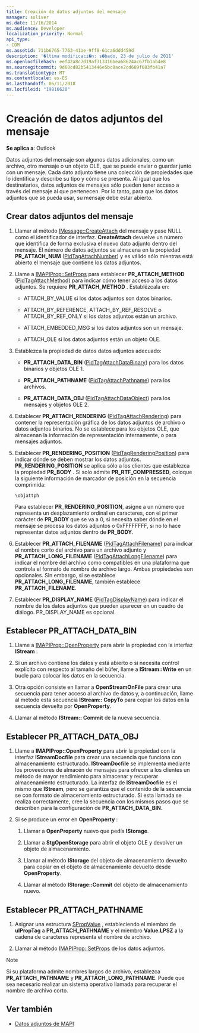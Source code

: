 ```yaml
---
title: Creación de datos adjuntos del mensaje
manager: soliver
ms.date: 11/16/2014
ms.audience: Developer
localization_priority: Normal
api_type:
- COM
ms.assetid: 711b6765-7763-41ae-9ff8-61ca6ddd459d
description: '�ltima modificaci�n: s�bado, 23 de julio de 2011'
ms.openlocfilehash: eef42a8c7d19af313316bea68624ac67fb1ab4e8
ms.sourcegitcommit: 9d60cd82b5413446e5bc8ace2cd689f683fb41a7
ms.translationtype: MT
ms.contentlocale: es-ES
ms.lasthandoff: 06/11/2018
ms.locfileid: "19816620"
---
```

# <a name="creating-a-message-attachment"></a>Creación de datos adjuntos del mensaje
  
**Se aplica a**: Outlook 
  
Datos adjuntos del mensaje son algunos datos adicionales, como un archivo, otro mensaje o un objeto OLE, que se puede enviar o guardar junto con un mensaje. Cada dato adjunto tiene una colección de propiedades que lo identifica y describe su tipo y cómo se presenta. Al igual que los destinatarios, datos adjuntos de mensajes sólo pueden tener acceso a través del mensaje al que pertenecen. Por lo tanto, para que los datos adjuntos que se pueda usar, su mensaje debe estar abierto.
  
## <a name="create-a-message-attachment"></a>Crear datos adjuntos del mensaje
  
1. Llamar al método [IMessage::CreateAttach](imessage-createattach.md) del mensaje y pase NULL como el identificador de interfaz. **CreateAttach** devuelve un número que identifica de forma exclusiva el nuevo dato adjunto dentro del mensaje. El número de datos adjuntos se almacena en la propiedad **PR_ATTACH_NUM** ([PidTagAttachNumber](pidtagattachnumber-canonical-property.md)) y es válido sólo mientras está abierto el mensaje que contiene los datos adjuntos.
    
2. Llame a [IMAPIProp::SetProps](imapiprop-setprops.md) para establecer **PR_ATTACH_METHOD** ([PidTagAttachMethod](pidtagattachmethod-canonical-property.md)) para indicar cómo tener acceso a los datos adjuntos. Se requiere **PR_ATTACH_METHOD** . Establézcala en: 
    
   - ATTACH_BY_VALUE si los datos adjuntos son datos binarios.
    
   - ATTACH_BY_REFERENCE, ATTACH_BY_REF_RESOLVE o ATTACH_BY_REF_ONLY si los datos adjuntos están un archivo.
    
   - ATTACH_EMBEDDED_MSG si los datos adjuntos son un mensaje.
    
   - ATTACH_OLE si los datos adjuntos están un objeto OLE.
    
3. Establezca la propiedad de datos datos adjuntos adecuado:
    
   - **PR_ATTACH_DATA_BIN** ([PidTagAttachDataBinary](pidtagattachdatabinary-canonical-property.md)) para los datos binarios y objetos OLE 1.
    
   - **PR_ATTACH_PATHNAME** ([PidTagAttachPathname](pidtagattachpathname-canonical-property.md)) para los archivos.
    
   - **PR_ATTACH_DATA_OBJ** ([PidTagAttachDataObject](pidtagattachdataobject-canonical-property.md)) para los mensajes y objetos OLE 2.
    
4. Establecer **PR_ATTACH_RENDERING** ([PidTagAttachRendering](pidtagattachrendering-canonical-property.md)) para contener la representación gráfica de los datos adjuntos de archivo o datos adjuntos binarios. No se establece para los objetos OLE, que almacenan la información de representación internamente, o para mensajes adjuntos. 
    
5. Establecer **PR_RENDERING_POSITION** ([PidTagRenderingPosition](pidtagrenderingposition-canonical-property.md)) para indicar dónde se deben mostrar los datos adjuntos. **PR_RENDERING_POSITION** se aplica sólo a los clientes que establezca la propiedad **PR_BODY** . Si solo admite **PR_RTF_COMPRESSED**, coloque la siguiente información de marcador de posición en la secuencia comprimida:
    
   `\objattph`

   Para establecer **PR_RENDERING_POSITION**, asigne a un número que representa un desplazamiento ordinal en caracteres, con el primer carácter de **PR_BODY** que se va a 0, si necesita saber dónde en el mensaje se procesa los datos adjuntos o 0xFFFFFFFF, si no lo hace representar datos adjuntos dentro de **PR_BODY**.
    
6. Establecer **PR_ATTACH_FILENAME** ([PidTagAttachFilename](pidtagattachfilename-canonical-property.md)) para indicar el nombre corto del archivo para un archivo adjunto y **PR\_ATTACH_LONG_FILENAME** ([PidTagAttachLongFilename](pidtagattachlongfilename-canonical-property.md)) para indicar el nombre del archivo como compatibles en una plataforma que controla el formato de nombre de archivo largo. Ambas propiedades son opcionales. Sin embargo, si se establece **PR_ATTACH_LONG_FILENAME**, también establece **PR_ATTACH_FILENAME**. 
    
7. Establecer **PR_DISPLAY_NAME** ([PidTagDisplayName](pidtagdisplayname-canonical-property.md)) para indicar el nombre de los datos adjuntos que pueden aparecer en un cuadro de diálogo. PR_DISPLAY_NAME es opcional. 
    
## <a name="set-prattachdatabin"></a>Establecer PR_ATTACH_DATA_BIN
  
1. Llame a [IMAPIProp::OpenProperty](imapiprop-openproperty.md) para abrir la propiedad con la interfaz **IStream** . 
    
2. Si un archivo contiene los datos y está abierto o si necesita control explícito con respecto al tamaño del búfer, llame a **IStream::Write** en un bucle para colocar los datos en la secuencia. 
    
3. Otra opción consiste en llamar a **OpenStreamOnFile** para crear una secuencia para tener acceso al archivo de datos y, a continuación, llame al método esta secuencia **IStream:: CopyTo** para copiar los datos en la secuencia devuelta por **OpenProperty**.
    
4. Llamar al método **IStream:: Commit** de la nueva secuencia. 
    
## <a name="set-prattachdataobj"></a>Establecer PR_ATTACH_DATA_OBJ
  
1. Llame a **IMAPIProp::OpenProperty** para abrir la propiedad con la interfaz **IStreamDocfile** para crear una secuencia que funciona con almacenamiento estructurado. **IStreamDocfile** se implementa mediante los proveedores de almacén de mensajes para ofrecer a los clientes un método de mayor rendimiento para almacenar y recuperar almacenamiento estructurado. La interfaz de **IStreamDocfile** es el mismo que **IStream**, pero se garantiza que el contenido de la secuencia se con formato de almacenamiento estructurado. Si esta llamada se realiza correctamente, cree la secuencia con los mismos pasos que se describen para la configuración de **PR_ATTACH_DATA_BIN**.
    
2. Si se produce un error en **OpenProperty** : 
    
   1. Llamar a **OpenProperty** nuevo que pedía **IStorage**. 
      
   2. Llamar a **StgOpenStorage** para abrir el objeto OLE y devolver un objeto de almacenamiento. 
      
   3. Llamar al método **IStorage** del objeto de almacenamiento devuelto para copiar en el objeto de almacenamiento devuelto desde **OpenProperty**.
      
   4. Llamar al método **IStorage::Commit** del objeto de almacenamiento nuevo. 
    
## <a name="set-prattachpathname"></a>Establecer PR_ATTACH_PATHNAME
  
1. Asignar una estructura [SPropValue](spropvalue.md) , estableciendo el miembro de **ulPropTag** a **PR_ATTACH_PATHNAME** y el miembro **Value.LPSZ** a la cadena de caracteres representa el nombre de archivo. 
    
2. Llamar al método [IMAPIProp::SetProps](imapiprop-setprops.md) de los datos adjuntos. 
    
> [!NOTE]
> Si su plataforma admite nombres largos de archivo, establezca **PR_ATTACH_PATHNAME** y **PR_ATTACH_LONG_PATHNAME**. Puede que sea necesario realizar un sistema operativo llamada para recuperar el nombre de archivo corto. 
  
## <a name="see-also"></a>Ver también

- [Datos adjuntos de MAPI](mapi-attachments.md)

